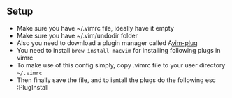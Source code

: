 
## Setup
- Make sure you have ~/.vimrc file, ideally have it empty
- Make sure you have ~/.vim/undodir folder
- Also you need to download a plugin manager called A[vim-plug](https://github.com/junegunn/vim-plug) 
- You need to install `brew install macvim` for installing following plugs in vimrc
- To make use of this config simply, copy .vimrc file to your user directory `~/.vimrc`
- Then finally save the file, and to isntall the plugs do the following esc :PlugInstall
